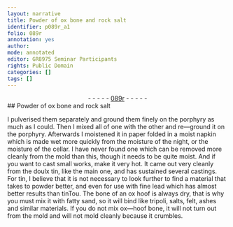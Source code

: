 ```yaml
---
layout: narrative
title: Powder of ox bone and rock salt
identifier: p089r_a1
folio: 089r
annotation: yes
author:
mode: annotated
editor: GR8975 Seminar Participants
rights: Public Domain
categories: []
tags: []
---
```


 <div class="folio" align="center">- - - - - <a href="http://gallica.bnf.fr/ark:/12148/btv1b10500001g/f183.image" target="_blank">089r</a> - - - - - </div>    
## Powder of ox bone and rock salt 

 
 I pulverised them separately and ground them finely on the porphyry as much as I could. Then I mixed all of one with the other and re—ground it on the porphyry. Afterwards I moistened it in paper folded in a moist napkin which is made wet more quickly from the moisture of the night, or the moisture of the cellar. I have never found one which can be removed more cleanly from the mold than this, though it needs to be quite moist. And if you want to cast small works, make it very hot. It came out very cleanly from the doulx tin, like the main one, and has sustained several castings. For tin, I believe that it is not necessary to look further to find a material that takes to powder better, and even for use with fine lead which has almost better results than tinTou. The bone of an ox hoof is always dry, that is why you must mix it with fatty sand, so it will bind like tripoli, salts, felt, ashes and similar materials. If you do not mix ox—hoof bone, it will not turn out from the mold and will not mold cleanly because it crumbles. 
 